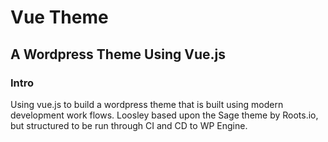 # Vue Theme

## A Wordpress Theme Using Vue.js

### Intro
Using vue.js to build a wordpress theme that is built using modern development work flows. Loosley based upon the Sage theme by Roots.io, but structured to be run through CI and CD to WP Engine.
